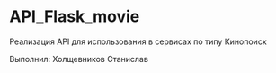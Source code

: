# API_Flask_movie #

Реализация API для использования в сервисах по типу Кинопоиск

Выполнил: Холщевников Станислав
